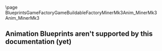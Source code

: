 \page BlueprintsGameFactoryGameBuildableFactoryMinerMk3Anim_MinerMk3 Anim_MinerMk3
## Animation Blueprints aren't supported by this documentation (yet)
